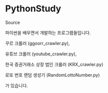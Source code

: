 # PythonStudy
Source

파이썬을 배우면서 개발하는 프로그램들입니다.

꾸르 크롤러 (ggoorr_crawler.py), 

유튜브 크롤러 (youtube_crawler.py),

한국 증권거래소 상장 법인 크롤러 (KRX_crawler.py)

로또 번호 랜덤 생성기 (RandomLottoNumber.py)

가 있습니다.
